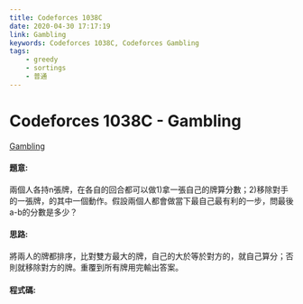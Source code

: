 ```yaml
---
title: Codeforces 1038C
date: 2020-04-30 17:17:19
link: Gambling
keywords: Codeforces 1038C, Codeforces Gambling
tags:
    - greedy
    - sortings
    - 普通
---
```

# Codeforces 1038C - Gambling
[Gambling](https://codeforces.com/problemset/problem/1038/C)


#### 題意:
兩個人各持n張牌，在各自的回合都可以做1)拿一張自己的牌算分數；2)移除對手的一張牌，的其中一個動作。假設兩個人都會做當下最自己最有利的一步，問最後a-b的分數是多少？
<!-- more -->
#### 思路:
將兩人的牌都排序，比對雙方最大的牌，自己的大於等於對方的，就自己算分；否則就移除對方的牌。重覆到所有牌用完輸出答案。

#### 程式碼:
<script src="https://gist.github.com/Daviswww/84aac07557a00f6523dd318516a8b796.js"></script>